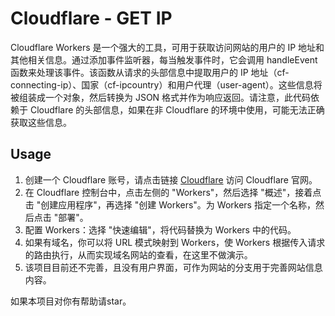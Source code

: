 <!DOCTYPE html>
<html>
<body>
  <h1>Cloudflare - GET IP</h1>
  <p>Cloudflare Workers 是一个强大的工具，可用于获取访问网站的用户的 IP 地址和其他相关信息。通过添加事件监听器，每当触发事件时，它会调用 handleEvent 函数来处理该事件。该函数从请求的头部信息中提取用户的 IP 地址（cf-connecting-ip）、国家（cf-ipcountry）和用户代理（user-agent）。这些信息将被组装成一个对象，然后转换为 JSON 格式并作为响应返回。请注意，此代码依赖于 Cloudflare 的头部信息，如果在非 Cloudflare 的环境中使用，可能无法正确获取这些信息。</p>
  
  <h2>Usage</h2>
  <ol>
    <li>创建一个 Cloudflare 账号，请点击链接 <a href="https://www.cloudflare.com">Cloudflare</a> 访问 Cloudflare 官网。</li>
    <li>在 Cloudflare 控制台中，点击左侧的 "Workers"，然后选择 "概述"，接着点击 "创建应用程序"，再选择 "创建 Workers"。为 Workers 指定一个名称，然后点击 "部署"。</li>
    <li>配置 Workers：选择 "快速编辑"，将代码替换为 Workers 中的代码。</li>
    <li>如果有域名，你可以将 URL 模式映射到 Workers，使 Workers 根据传入请求的路由执行，从而实现域名网站的查看，在这里不做演示。</li>
    <li>该项目目前还不完善，且没有用户界面，可作为网站的分支用于完善网站信息内容。</li>
  </ol>
  如果本项目对你有帮助请star。
</body>
</html>

